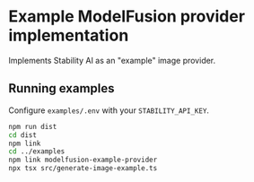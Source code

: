 # Example ModelFusion provider implementation

Implements Stability AI as an "example" image provider.

## Running examples

Configure `examples/.env` with your `STABILITY_API_KEY`.

```sh
npm run dist
cd dist
npm link
cd ../examples
npm link modelfusion-example-provider
npx tsx src/generate-image-example.ts
```
